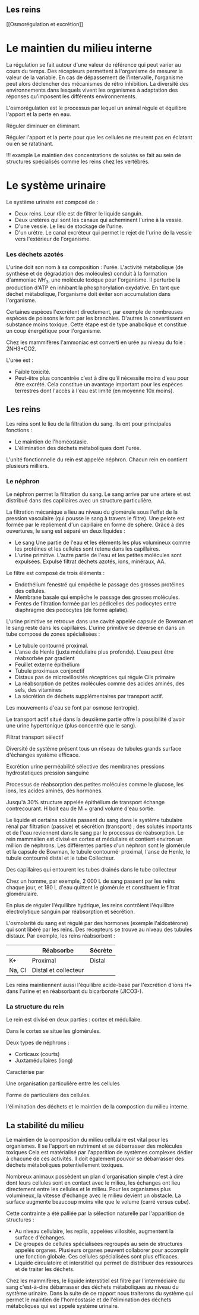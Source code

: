 ## Les reins

[[Osmorégulation et excrétion]]
# Le maintien du milieu interne

La régulation se fait autour d'une valeur de référence qui peut varier au cours du temps. Des récepteurs permettent à l'organisme de mesurer la valeur de la variable. En cas de dépassement de l'intervalle, l'organisme peut alors déclencher des mécanismes de rétro inhibition. La diversité des environnements dans lesquels vivent les organismes à adaptation des réponses qu'imposent les différents environnements.

L'osmorégulation est le processus par lequel un animal régule et équilibre l'apport et la perte en eau.

Réguler diminuer en éliminant.

Réguler l'apport et la perte pour que les cellules ne meurent pas en éclatant ou en se ratatinant.

!!! example 
    Le maintien des concentrations de solutés se fait au sein de structures spécialisés comme les reins chez les vertébrés.

# Le système urinaire

Le système urinaire est composé de :

* Deux reins. Leur rôle est de filtrer le liquide sanguin.
* Deux uretères qui sont les canaux qui acheminent l'urine à la vessie.
* D'une vessie. Le lieu de stockage de l'urine.
* D'un urètre. Le canal excréteur qui permet le rejet de l'urine de la vessie vers l'extérieur de l'organisme.

### Les déchets azotés

L'urine doit son nom à sa composition : l'urée. L'activité métabolique (de synthèse et de dégradation des molécules) conduit à la formation d'ammoniac $NH_3$, une molécule toxique pour l'organisme. Il perturbe la production d'ATP en inhibant la phosphorylation oxydative. En tant que déchet métabolique, l'organisme doit éviter son accumulation dans l'organisme.

Certaines espèces l'excrètent directement, par exemple de nombreuses espèces de poissons le font par les branchies. D'autres la convertissent en substance moins toxique. Cette étape est de type anabolique et constitue un coup énergétique pour l'organisme.

Chez les mammifères l'ammoniac est converti en urée au niveau du foie : 2NH3+CO2.

L'urée est :

* Faible toxicité.
* Peut-être plus concentrée c'est à dire qu'il nécessite moins d'eau pour être excrété. Cela constitue un avantage important pour les espèces terrestres dont l'accès à l'eau est limité (en moyenne 10x moins).

## Les reins

Les reins sont le lieu de la filtration du sang. Ils ont pour principales fonctions :

* Le maintien de l'homéostasie.
* L'élimination des déchets métaboliques dont l'urée.

L'unité fonctionnelle du rein est appelée néphron. Chacun rein en
contient plusieurs milliers.

### Le néphron

Le néphron permet la filtration du sang. Le sang arrive par une artère et est distribué dans des capillaires avec un structure particulière.

La filtration mécanique a lieu au niveau du glomérule sous l'effet de la pression vasculaire (qui pousse le sang à travers le filtre). Une pelote est formée par le repliement d'un capillaire en forme de sphère. Grâce à des ouvertures, le sang est séparé en deux liquides :

* Le sang Une partie de l'eau et les éléments les plus volumineux comme les protéines et les cellules sont retenu dans les capillaires.
* L'urine primitive. L'autre partie de l'eau et les petites molécules sont expulsées. Expulsé filtrat déchets azotés, ions, minéraux, AA.

Le filtre est composé de trois éléments :

* Endothélium fenestré qui empêche le passage des grosses protéines des cellules.
* Membrane basale qui empêche le passage des grosses molécules.
* Fentes de filtration formée par les pédicelles des podocytes entre diaphragme des podocytes (de forme aplatie).

L'urine primitive se retrouve dans une cavité appelée capsule de Bowman et le sang reste dans les capillaires. L'urine primitive se déverse en dans un tube composé de zones spécialisées :

* Le tubule contourné proximal.
* L'anse de Henle (juxta médullaire plus profonde). L'eau peut être réabsorbée par gradient
* Feuillet externe épithélium
* Tubule proximaux conjonctif
* Distaux pas de microvillosités réceptrices qui régule Cils primaire
* La réabsorption de petites molécules comme des acides aminés, des sels, des vitamines
* La sécrétion de déchets supplémentaires par transport actif.

Les mouvements d'eau se font par osmose (entropie).

Le transport actif situé dans la deuxième partie offre la possibilité d'avoir une urine hypertonique (plus concentré que le sang).

Filtrat transport sélectif

Diversité de système présent tous un réseau de tubules grands surface d'échanges système efficace.

Excrétion urine perméabilité sélective des membranes pressions hydrostatiques pression sanguine

Processus de réabsorption des petites molécules comme le glucose, les ions, les acides aminés, des hormones.

Jusqu'à 30% structure appelée épithélium de transport échange contrecourant. H boit eau de M + grand volume d'eau sortie.

Le liquide et certains solutés passent du sang dans le système tubulaire rénal par filtration (passive) et sécrétion (transport) ; des solutés importants et de l'eau reviennent dans le sang par le processus de réabsorption. Le rein mammalien est divisé en cortex et médullaire et contient environ un million de néphrons. Les différentes parties d'un néphron sont le glomérule et la capsule de Bowman, le tubule contourné· proximal, l'anse de Henle, le tubule contourné distal et le tube Collecteur.

Des capillaires qui entourent les tubes drainés dans le tube collecteur

Chez un homme, par exemple, 2 000 L de sang passent par les reins chaque jour, et 180 L d\'eau quittent le glomérule et constituent le filtrat glomérulaire.

En plus de réguler l\'équilibre hydrique, les reins contrôlent
l'équilibre électrolytique sanguin par réabsorption et sécrétion.

L'osmolarité du sang est régulé par des hormones (exemple l'aldostérone) qui sont libéré par les reins. Des récepteurs se trouve au niveau des tubules distaux. Par exemple, les reins réabsorbent :

|        | Réabsorbe            | Sécrète |
|--------|----------------------|---------|
| K+     | Proximal             | Distal  |
| Na, Cl | Distal et collecteur |         |

Les reins maintiennent aussi l\'équilibre acide-base par l'excrétion d'ions H+ dans l'urine et en réabsorbant du bicarbonate (JICO3-).

### La structure du rein

Le rein est divisé en deux parties : cortex et médullaire.

Dans le cortex se situe les glomérules.

Deux types de néphrons :

* Corticaux (courts)
* Juxtamédullaires (long)

Caractérise par

Une organisation particulière entre les cellules

Forme de particulière des cellules.

l'élimination des déchets et le maintien de la compostion du milieu interne.

## La stabilité du milieu

Le maintien de la composition du milieu cellulaire est vital pour les organismes. Il se l'apport en nutriment et se débarrasser des molécules toxiques Cela est matérialisé par l'apparition de systèmes complexes dédier à chacune de ces activités. Il doit également pouvoir se débarrasser des déchets métaboliques potentiellement toxiques.

Nombreux animaux possèdent un plan d'organisation simple c'est à dire dont leurs cellules sont en contact avec le milieu, les échanges ont lieu directement entre les cellules et le milieu. Pour les organismes plus volumineux, la vitesse d'échange avec le milieu devient un obstacle. La surface augmente beaucoup moins vite que le volume (carré versus cube).

Cette contrainte a été palliée par la sélection naturelle par l'apparition de structures :

* Au niveau cellulaire, les replis, appelées villosités, augmentent la surface d'échanges.
* De groupes de cellules spécialisées regroupés au sein de structures appelés organes. Plusieurs organes peuvent collaborer pour accomplir une fonction globale. Ces cellules spécialisées sont plus efficaces.
* Liquide circulatoire et interstitiel qui permet de distribuer des ressources et de traiter les déchets.

Chez les mammifères, le liquide interstitiel est filtré par l'intermédiaire du sang c'est-à-dire débarrasser des déchets métaboliques au niveau du système urinaire. Dans la suite de ce rapport nous traiterons du système qui permet le maintien de l'homéostasie et de l'élimination des déchets métaboliques qui est appelé système urinaire.
